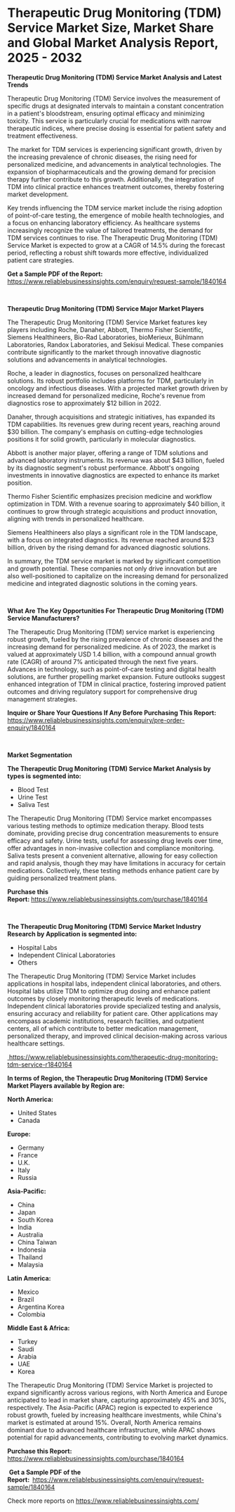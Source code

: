 <p><h1>Therapeutic Drug Monitoring (TDM) Service Market Size, Market Share and Global Market Analysis Report, 2025 - 2032</h1></p><p><strong>Therapeutic Drug Monitoring (TDM) Service Market Analysis and Latest Trends</strong></p>
<p><p>Therapeutic Drug Monitoring (TDM) Service involves the measurement of specific drugs at designated intervals to maintain a constant concentration in a patient's bloodstream, ensuring optimal efficacy and minimizing toxicity. This service is particularly crucial for medications with narrow therapeutic indices, where precise dosing is essential for patient safety and treatment effectiveness.</p><p>The market for TDM services is experiencing significant growth, driven by the increasing prevalence of chronic diseases, the rising need for personalized medicine, and advancements in analytical technologies. The expansion of biopharmaceuticals and the growing demand for precision therapy further contribute to this growth. Additionally, the integration of TDM into clinical practice enhances treatment outcomes, thereby fostering market development.</p><p>Key trends influencing the TDM service market include the rising adoption of point-of-care testing, the emergence of mobile health technologies, and a focus on enhancing laboratory efficiency. As healthcare systems increasingly recognize the value of tailored treatments, the demand for TDM services continues to rise. The Therapeutic Drug Monitoring (TDM) Service Market is expected to grow at a CAGR of 14.5% during the forecast period, reflecting a robust shift towards more effective, individualized patient care strategies.</p></p>
<p><strong>Get a Sample PDF of the Report:&nbsp;</strong> <a href="https://www.reliablebusinessinsights.com/enquiry/request-sample/1840164?utm_campaign=2652&utm_medium=2&utm_source=Github&utm_content=ia&utm_term=03032025&utm_id=therapeutic-drug-monitoring-tdm-service">https://www.reliablebusinessinsights.com/enquiry/request-sample/1840164</a></p>
<p>&nbsp;</p>
<p><strong>Therapeutic Drug Monitoring (TDM) Service Major Market Players</strong></p>
<p><p>The Therapeutic Drug Monitoring (TDM) Service Market features key players including Roche, Danaher, Abbott, Thermo Fisher Scientific, Siemens Healthineers, Bio-Rad Laboratories, bioMerieux, Bühlmann Laboratories, Randox Laboratories, and Sekisui Medical. These companies contribute significantly to the market through innovative diagnostic solutions and advancements in analytical technologies.</p><p>Roche, a leader in diagnostics, focuses on personalized healthcare solutions. Its robust portfolio includes platforms for TDM, particularly in oncology and infectious diseases. With a projected market growth driven by increased demand for personalized medicine, Roche's revenue from diagnostics rose to approximately $12 billion in 2022.</p><p>Danaher, through acquisitions and strategic initiatives, has expanded its TDM capabilities. Its revenues grew during recent years, reaching around $30 billion. The company's emphasis on cutting-edge technologies positions it for solid growth, particularly in molecular diagnostics.</p><p>Abbott is another major player, offering a range of TDM solutions and advanced laboratory instruments. Its revenue was about $43 billion, fueled by its diagnostic segment's robust performance. Abbott's ongoing investments in innovative diagnostics are expected to enhance its market position.</p><p>Thermo Fisher Scientific emphasizes precision medicine and workflow optimization in TDM. With a revenue soaring to approximately $40 billion, it continues to grow through strategic acquisitions and product innovation, aligning with trends in personalized healthcare.</p><p>Siemens Healthineers also plays a significant role in the TDM landscape, with a focus on integrated diagnostics. Its revenue reached around $23 billion, driven by the rising demand for advanced diagnostic solutions.</p><p>In summary, the TDM service market is marked by significant competition and growth potential. These companies not only drive innovation but are also well-positioned to capitalize on the increasing demand for personalized medicine and integrated diagnostic solutions in the coming years.</p></p>
<p>&nbsp;</p>
<p><strong>What Are The Key Opportunities For Therapeutic Drug Monitoring (TDM) Service Manufacturers?</strong></p>
<p><p>The Therapeutic Drug Monitoring (TDM) service market is experiencing robust growth, fueled by the rising prevalence of chronic diseases and the increasing demand for personalized medicine. As of 2023, the market is valued at approximately USD 1.4 billion, with a compound annual growth rate (CAGR) of around 7% anticipated through the next five years. Advances in technology, such as point-of-care testing and digital health solutions, are further propelling market expansion. Future outlooks suggest enhanced integration of TDM in clinical practice, fostering improved patient outcomes and driving regulatory support for comprehensive drug management strategies.</p></p>
<p><strong>Inquire or Share Your Questions If Any Before Purchasing This Report:</strong> <a href="https://www.reliablebusinessinsights.com/enquiry/pre-order-enquiry/1840164?utm_campaign=2652&utm_medium=2&utm_source=Github&utm_content=ia&utm_term=03032025&utm_id=therapeutic-drug-monitoring-tdm-service">https://www.reliablebusinessinsights.com/enquiry/pre-order-enquiry/1840164</a></p>
<p>&nbsp;</p>
<p><strong>Market Segmentation</strong></p>
<p><strong>The Therapeutic Drug Monitoring (TDM) Service Market Analysis by types is segmented into:</strong></p>
<p><ul><li>Blood Test</li><li>Urine Test</li><li>Saliva Test</li></ul></p>
<p><p>The Therapeutic Drug Monitoring (TDM) Service market encompasses various testing methods to optimize medication therapy. Blood tests dominate, providing precise drug concentration measurements to ensure efficacy and safety. Urine tests, useful for assessing drug levels over time, offer advantages in non-invasive collection and compliance monitoring. Saliva tests present a convenient alternative, allowing for easy collection and rapid analysis, though they may have limitations in accuracy for certain medications. Collectively, these testing methods enhance patient care by guiding personalized treatment plans.</p></p>
<p><strong>Purchase this Report:&nbsp;</strong><a href="https://www.reliablebusinessinsights.com/purchase/1840164?utm_campaign=2652&utm_medium=2&utm_source=Github&utm_content=ia&utm_term=03032025&utm_id=therapeutic-drug-monitoring-tdm-service">https://www.reliablebusinessinsights.com/purchase/1840164</a></p>
<p>&nbsp;</p>
<p><strong>The Therapeutic Drug Monitoring (TDM) Service Market Industry Research by Application is segmented into:</strong></p>
<p><ul><li>Hospital Labs</li><li>Independent Clinical Laboratories</li><li>Others</li></ul></p>
<p><p>The Therapeutic Drug Monitoring (TDM) Service Market includes applications in hospital labs, independent clinical laboratories, and others. Hospital labs utilize TDM to optimize drug dosing and enhance patient outcomes by closely monitoring therapeutic levels of medications. Independent clinical laboratories provide specialized testing and analysis, ensuring accuracy and reliability for patient care. Other applications may encompass academic institutions, research facilities, and outpatient centers, all of which contribute to better medication management, personalized therapy, and improved clinical decision-making across various healthcare settings.</p></p>
<p><a href="https://www.reliablebusinessinsights.com/therapeutic-drug-monitoring-tdm-service-r1840164?utm_campaign=2652&utm_medium=2&utm_source=Github&utm_content=ia&utm_term=03032025&utm_id=therapeutic-drug-monitoring-tdm-service">&nbsp;https://www.reliablebusinessinsights.com/therapeutic-drug-monitoring-tdm-service-r1840164</a></p>
<p><strong>In terms of Region, the Therapeutic Drug Monitoring (TDM) Service Market Players available by Region are:</strong></p>
<p>
    <p> <strong> North America: </strong>
        <ul>
            <li>United States</li>
            <li>Canada</li>
        </ul>
        </p> 
    <p> <strong> Europe: </strong>
        <ul>
            <li>Germany</li>
            <li>France</li>
            <li>U.K.</li>
            <li>Italy</li>
            <li>Russia</li>
        </ul>
        </p> 
    <p> <strong> Asia-Pacific: </strong>
        <ul>
            <li>China</li>
            <li>Japan</li>
            <li>South Korea</li>
            <li>India</li>
            <li>Australia</li>
            <li>China Taiwan</li>
            <li>Indonesia</li>
            <li>Thailand</li>
            <li>Malaysia</li>
        </ul>
        </p> 
    <p> <strong> Latin America: </strong>
        <ul>
            <li>Mexico</li>
            <li>Brazil</li>
            <li>Argentina Korea</li>
            <li>Colombia</li>
        </ul>
        </p> 
    <p> <strong> Middle East & Africa: </strong>
        <ul>
            <li>Turkey</li>
            <li>Saudi</li>
            <li>Arabia</li>
            <li>UAE</li>
            <li>Korea</li>
        </ul>
    </p>
    </p>
<p><p>The Therapeutic Drug Monitoring (TDM) Service Market is projected to expand significantly across various regions, with North America and Europe anticipated to lead in market share, capturing approximately 45% and 30%, respectively. The Asia-Pacific (APAC) region is expected to experience robust growth, fueled by increasing healthcare investments, while China's market is estimated at around 15%. Overall, North America remains dominant due to advanced healthcare infrastructure, while APAC shows potential for rapid advancements, contributing to evolving market dynamics.</p></p>
<p><strong>Purchase this Report: </strong><a href="https://www.reliablebusinessinsights.com/purchase/1840164?utm_campaign=2652&utm_medium=2&utm_source=Github&utm_content=ia&utm_term=03032025&utm_id=therapeutic-drug-monitoring-tdm-service">https://www.reliablebusinessinsights.com/purchase/1840164</a></p>
<p>&nbsp;<strong>Get a Sample PDF of the Report:&nbsp;&nbsp;</strong><a href="https://www.reliablebusinessinsights.com/enquiry/request-sample/1840164?utm_campaign=2652&utm_medium=2&utm_source=Github&utm_content=ia&utm_term=03032025&utm_id=therapeutic-drug-monitoring-tdm-service">https://www.reliablebusinessinsights.com/enquiry/request-sample/1840164</a></p>
<p><strong></strong></p>
<p>Check more reports on <a href="https://www.reliablebusinessinsights.com/?utm_campaign=2652&utm_medium=2&utm_source=Github&utm_content=ia&utm_term=03032025&utm_id=therapeutic-drug-monitoring-tdm-service">https://www.reliablebusinessinsights.com/</a></p>